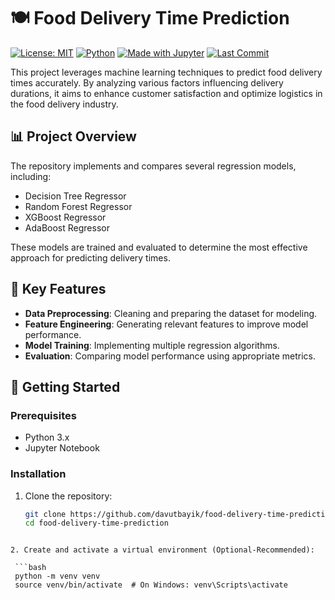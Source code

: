 # 🍽️ Food Delivery Time Prediction

[![License: MIT](https://img.shields.io/badge/License-MIT-blue.svg)](LICENSE)
[![Python](https://img.shields.io/badge/Python-3.9%2B-blue.svg)](https://www.python.org/)
[![Made with Jupyter](https://img.shields.io/badge/Made%20with-Jupyter-orange.svg)](https://jupyter.org/)
[![Last Commit](https://img.shields.io/github/last-commit/davutbayik/food-delivery-time-prediction)](https://github.com/davutbayik/food-delivery-time-prediction/commits/main)

This project leverages machine learning techniques to predict food delivery times accurately. By analyzing various factors influencing delivery durations, it aims to enhance customer satisfaction and optimize logistics in the food delivery industry.

## 📊 Project Overview

The repository implements and compares several regression models, including:

- Decision Tree Regressor
- Random Forest Regressor
- XGBoost Regressor
- AdaBoost Regressor

These models are trained and evaluated to determine the most effective approach for predicting delivery times.

## 🧠 Key Features

- **Data Preprocessing**: Cleaning and preparing the dataset for modeling.
- **Feature Engineering**: Generating relevant features to improve model performance.
- **Model Training**: Implementing multiple regression algorithms.
- **Evaluation**: Comparing model performance using appropriate metrics.


## 🚀 Getting Started

### Prerequisites

- Python 3.x
- Jupyter Notebook

### Installation

1. Clone the repository:

   ```bash
   git clone https://github.com/davutbayik/food-delivery-time-prediction.git
   cd food-delivery-time-prediction
  ```

2. Create and activate a virtual environment (Optional-Recommended):

   ```bash
   python -m venv venv
   source venv/bin/activate  # On Windows: venv\Scripts\activate
   ```
      
